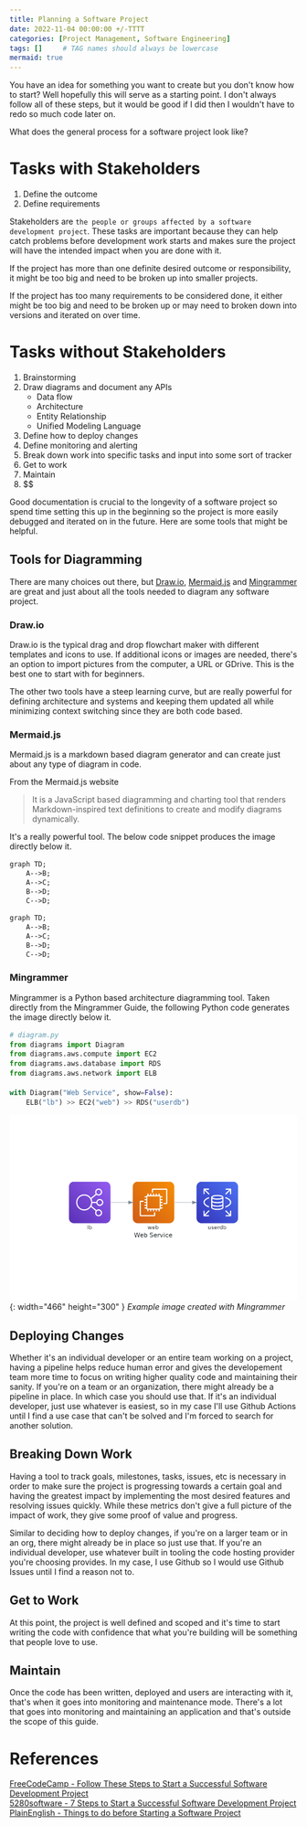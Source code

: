 ```yaml
---
title: Planning a Software Project
date: 2022-11-04 00:00:00 +/-TTTT
categories: [Project Management, Software Engineering]
tags: []     # TAG names should always be lowercase
mermaid: true
---
```


You have an idea for something you want to create but you don't know how to start? Well hopefully this will serve as a starting point. I don't always follow all of these steps, but it would be good if I did then I wouldn't have to redo so much code later on.

What does the general process for a software project look like?


# Tasks with Stakeholders

1. Define the outcome
1. Define requirements

Stakeholders are `the people or groups affected by a software development project`. These tasks are important because they can help catch problems before development work starts and makes sure the project will have the intended impact when you are done with it.

If the project has more than one definite desired outcome or responsibility, it might be too big and need to be broken up into smaller projects.

If the project has too many requirements to be considered done, it either might be too big and need to be broken up or may need to broken down into versions and iterated on over time.

# Tasks without Stakeholders

1. Brainstorming
1. Draw diagrams and document any APIs
    - Data flow
    - Architecture
    - Entity Relationship
    - Unified Modeling Language
1. Define how to deploy changes
1. Define monitoring and alerting
1. Break down work into specific tasks and input into some sort of tracker
1. Get to work
1. Maintain
1. $$

Good documentation is crucial to the longevity of a software project so spend time setting this up in the beginning so the project is more easily debugged and iterated on in the future. Here are some tools that might be helpful.

## Tools for Diagramming

There are many choices out there, but [Draw.io](https://draw.io), [Mermaid.js](https://mermaid-js.github.io/mermaid/#/) and [Mingrammer](https://diagrams.mingrammer.com/) are great and just about all the tools needed to diagram any software project.


### Draw.io
Draw.io is the typical drag and drop flowchart maker with different templates and icons to use. If additional icons or images are needed, there's an option to import pictures from the computer, a URL or GDrive. This is the best one to start with for beginners. 

The other two tools have a steep learning curve, but are really powerful for defining architecture and systems and keeping them updated all while minimizing context switching since they are both code based. 

### Mermaid.js
Mermaid.js is a markdown based diagram generator and can create just about any type of diagram in code.

From the Mermaid.js website
> It is a JavaScript based diagramming and charting tool that renders Markdown-inspired text definitions to create and modify diagrams dynamically.

It's a really powerful tool. The below code snippet produces the image directly below it.

```
graph TD;
    A-->B;
    A-->C;
    B-->D;
    C-->D;
```

```mermaid
graph TD;
    A-->B;
    A-->C;
    B-->D;
    C-->D;
```

### Mingrammer
Mingrammer is a Python based architecture diagramming tool. Taken directly from the Mingrammer Guide, the following Python code generates the image directly below it.
```python
# diagram.py
from diagrams import Diagram
from diagrams.aws.compute import EC2
from diagrams.aws.database import RDS
from diagrams.aws.network import ELB

with Diagram("Web Service", show=False):
    ELB("lb") >> EC2("web") >> RDS("userdb")
```
![Desktop View](/assets/images/web_service.png){: width="466" height="300" }
_Example image created with Mingrammer_

## Deploying Changes
Whether it's an individual developer or an entire team working on a project, having a pipeline helps reduce human error and gives the developement team more time to focus on writing higher quality code and maintaining their sanity. If you're on a team or an organization, there might already be a pipeline in place. In which case you should use that. If it's an individual developer, just use whatever is easiest, so in my case I'll use Github Actions until I find a use case that can't be solved and I'm forced to search for another solution.

## Breaking Down Work
Having a tool to track goals, milestones, tasks, issues, etc is necessary in order to make sure the project is progressing towards a certain goal and having the greatest impact by implementing the most desired features and resolving issues quickly. While these metrics don't give a full picture of the impact of work, they give some proof of value and progress.

Similar to deciding how to deploy changes, if you're on a larger team or in an org, there might already be in place so just use that. If you're an individual developer, use whatever built in tooling the code hosting provider you're choosing provides. In my case, I use Github so I would use Github Issues until I find a reason not to.

## Get to Work
At this point, the project is well defined and scoped and it's time to start writing the code with confidence that what you're building will be something that people love to use.

## Maintain
Once the code has been written, deployed and users are interacting with it, that's when it goes into monitoring and maintenance mode. There's a lot that goes into monitoring and maintaining an application and that's outside the scope of this guide.

# References
[FreeCodeCamp - Follow These Steps to Start a Successful Software Development Project](https://www.freecodecamp.org/news/follow-these-key-steps-to-start-a-successful-software-development-project-163c838e8fe1/) \
[5280software - 7 Steps to Start a Successful Software Development Project](https://www.5280software.net/blog-post/7-steps-to-start-a-successful-software-development-project/) \
[PlainEnglish - Things to do before Starting a Software Project](https://javascript.plainenglish.io/things-to-do-before-starting-a-software-project-aafc93e7157b?gi=2184f51e2b07/)
